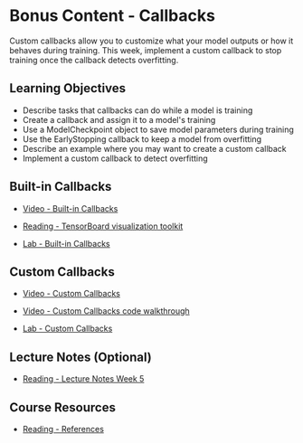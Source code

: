 # Bonus Content - Callbacks

Custom callbacks allow you to customize what your model outputs or how it behaves during training. This week, implement a custom callback to stop training once the callback detects overfitting.

## Learning Objectives

- Describe tasks that callbacks can do while a model is training
- Create a callback and assign it to a model's training
- Use a ModelCheckpoint object to save model parameters during training
- Use the EarlyStopping callback to keep a model from overfitting
- Describe an example where you may want to create a custom callback
- Implement a custom callback to detect overfitting

## Built-in Callbacks

- [Video - Built-in Callbacks](https://www.coursera.org/learn/custom-models-layers-loss-functions-with-tensorflow/lecture/Qk2yU/built-in-callbacks)

- [Reading - TensorBoard visualization toolkit](https://www.tensorflow.org/tensorboard)

- [Lab - Built-in Callbacks](./Labs/C1_W5_Lab_1_exploring-callbacks.ipynb)

## Custom Callbacks

- [Video - Custom Callbacks](https://www.coursera.org/learn/custom-models-layers-loss-functions-with-tensorflow/lecture/1NR1C/custom-callbacks)

- [Video - Custom Callbacks code walkthrough](https://www.coursera.org/learn/custom-models-layers-loss-functions-with-tensorflow/lecture/EEWio/custom-callbacks-code-walkthrough)

- [Lab - Custom Callbacks](./Labs/C1_W5_Lab_2_custom-callbacks.ipynb)

## Lecture Notes (Optional)

- [Reading - Lecture Notes Week 5](./Readings/C1_W5.pdf)

## Course Resources

- [Reading - References](https://www.coursera.org/learn/custom-models-layers-loss-functions-with-tensorflow/supplement/B3kQC/references)